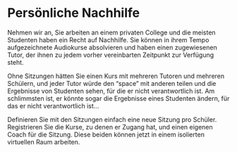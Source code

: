 # Persönliche Nachhilfe

Nehmen wir an, Sie arbeiten an einem privaten College und die meisten Studenten haben ein Recht auf Nachhilfe. Sie können in ihrem Tempo aufgezeichnete Audiokurse absolvieren und haben einen zugewiesenen Tutor, der ihnen zu jedem vorher vereinbarten Zeitpunkt zur Verfügung steht.

Ohne Sitzungen hätten Sie einen Kurs mit mehreren Tutoren und mehreren Schülern, und jeder Tutor würde den “space” mit anderen teilen und die Ergebnisse von Studenten sehen, für die er nicht verantwortlich ist. Am schlimmsten ist, er könnte sogar die Ergebnisse eines Studenten ändern, für das er nicht verantwortlich ist...

Definieren Sie mit den Sitzungen einfach eine neue Sitzung pro Schüler. Registrieren Sie die Kurse, zu denen er Zugang hat, und einen eigenen Coach für die Sitzung. Diese beiden können jetzt in einem isolierten virtuellen Raum arbeiten.